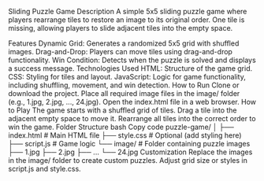 Sliding Puzzle Game
Description
A simple 5x5 sliding puzzle game where players rearrange tiles to restore an image to its original order. One tile is missing, allowing players to slide adjacent tiles into the empty space.

Features
Dynamic Grid: Generates a randomized 5x5 grid with shuffled images.
Drag-and-Drop: Players can move tiles using drag-and-drop functionality.
Win Condition: Detects when the puzzle is solved and displays a success message.
Technologies Used
HTML: Structure of the game grid.
CSS: Styling for tiles and layout.
JavaScript: Logic for game functionality, including shuffling, movement, and win detection.
How to Run
Clone or download the project.
Place all required image files in the image/ folder (e.g., 1.jpg, 2.jpg, ..., 24.jpg).
Open the index.html file in a web browser.
How to Play
The game starts with a shuffled grid of tiles.
Drag a tile into the adjacent empty space to move it.
Rearrange all tiles into the correct order to win the game.
Folder Structure
bash
Copy code
puzzle-game/
│
├── index.html         # Main HTML file
├── style.css          # Optional (add styling here)
├── script.js          # Game logic
└── image/             # Folder containing puzzle images
    ├── 1.jpg
    ├── 2.jpg
    ├── ...
    └── 24.jpg
Customization
Replace the images in the image/ folder to create custom puzzles.
Adjust grid size or styles in script.js and style.css.
